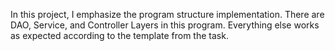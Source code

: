 In this project, I emphasize the program structure implementation.
There are DAO, Service, and Controller Layers in this program.
Everything else works as expected according to the template from the task.